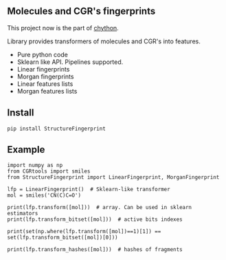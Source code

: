 Molecules and CGR's fingerprints
--------------------------------
This project now is the part of [chython](https://github.com/chython/chython).

Library provides transformers of molecules and CGR's into features.

* Pure python code
* Sklearn like API. Pipelines supported.
* Linear fingerprints
* Morgan fingerprints
* Linear features lists
* Morgan features lists

Install
-------

    pip install StructureFingerprint

Example
-------

    import numpy as np
    from CGRtools import smiles
    from StructureFingerprint import LinearFingerprint, MorganFingerprint

    lfp = LinearFingerprint()  # Sklearn-like transformer
    mol = smiles('CN(C)C=O')

    print(lfp.transform([mol]))  # array. Can be used in sklearn estimators
    print(lfp.transform_bitset([mol]))  # active bits indexes

    print(set(np.where(lfp.transform([mol])==1)[1]) == set(lfp.transform_bitset([mol])[0]))

    print(lfp.transform_hashes([mol]))  # hashes of fragments
